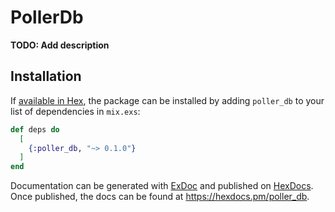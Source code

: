 # PollerDb

**TODO: Add description**

## Installation

If [available in Hex](https://hex.pm/docs/publish), the package can be installed
by adding `poller_db` to your list of dependencies in `mix.exs`:

```elixir
def deps do
  [
    {:poller_db, "~> 0.1.0"}
  ]
end
```

Documentation can be generated with [ExDoc](https://github.com/elixir-lang/ex_doc)
and published on [HexDocs](https://hexdocs.pm). Once published, the docs can
be found at <https://hexdocs.pm/poller_db>.

